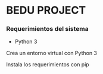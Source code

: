 # BEDU PROJECT 



### Requerimientos del sistema  
- Python 3

Crea un entorno virtual con Python 3

Instala los requerimientos con pip
